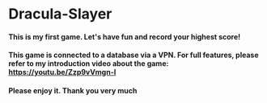 # Dracula-Slayer
#### This is my first game. Let's have fun and record your highest score!
#### This game is connected to a database via a VPN. For full features, please refer to my introduction video about the game: https://youtu.be/Zzp9vVmgn-I
#### Please enjoy it. Thank you very much
